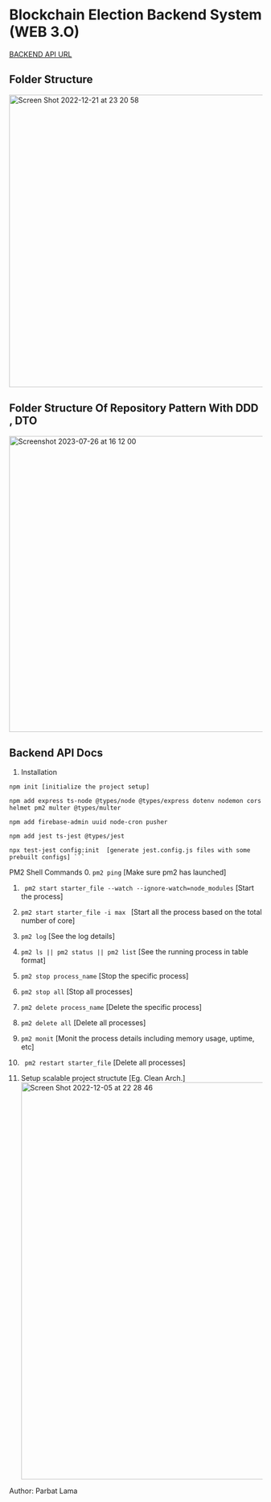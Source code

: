 # Blockchain Election Backend System (WEB 3.O)

[BACKEND API URL](https://dappvote.up.railway.app/)

## Folder Structure

<img width="581" alt="Screen Shot 2022-12-21 at 23 20 58" src="https://user-images.githubusercontent.com/64581460/208968847-c6feb4f7-1729-4bc5-8a87-f562c653f43b.png">

## Folder Structure Of Repository Pattern With DDD , DTO
<img width="588" alt="Screenshot 2023-07-26 at 16 12 00" src="https://github.com/lamaparbat/BLOCKCHAIN-ELECTION-DAPP/assets/64581460/b74ba04f-2a41-470c-92be-ae4bcd2e8b79">


## Backend API Docs
  1. Installation

    npm init [initialize the project setup]
    
    npm add express ts-node @types/node @types/express dotenv nodemon cors helmet pm2 multer @types/multer 
    
    npm add firebase-admin uuid node-cron pusher
    
    npm add jest ts-jest @types/jest
    
    npx test-jest config:init  [generate jest.config.js files with some prebuilt configs] ```
   
   PM2 Shell Commands
   0. ``` pm2 ping ``` [Make sure pm2 has launched]
   1. ``` pm2 start starter_file --watch --ignore-watch=node_modules```    [Start the process]
   2. ``` pm2 start starter_file -i max  ``` [Start all the process based on the total number of core]
   2. ``` pm2 log ``` [See the log details]
   3. ``` pm2 ls || pm2 status || pm2 list ``` [See the running process in table format]
   4. ``` pm2 stop process_name ``` [Stop the specific process]
   5. ``` pm2 stop all ``` [Stop all processes]
   6. ``` pm2 delete process_name ``` [Delete the specific process]
   7. ``` pm2 delete all ``` [Delete all processes]
   8. ``` pm2 monit ``` [Monit the process details including memory usage, uptime, etc]
   7. ``` pm2 restart starter_file``` [Delete all processes]

  2. Setup scalable project structute [Eg. Clean Arch.]
    <img width="789" alt="Screen Shot 2022-12-05 at 22 28 46" src="https://user-images.githubusercontent.com/64581460/205693485-16e2a57b-e5d4-4f8a-8c16-4f237ac3d80b.png">
  
  
Author: Parbat Lama
